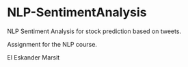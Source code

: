 # NLP-SentimentAnalysis
NLP Sentiment Analysis for stock prediction based on tweets.

Assignment for the NLP course.

El Eskander Marsit
